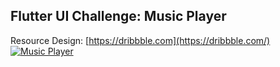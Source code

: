 ## Flutter UI Challenge: Music Player
Resource Design: [https://dribbble.com](https://dribbble.com/)<br />
[![Music Player](https://cdn.dribbble.com/users/551602/screenshots/6010742/musicplayer_-_dribbble_2x.png)](https://dribbble.com/shots/6010742-Music-player)
